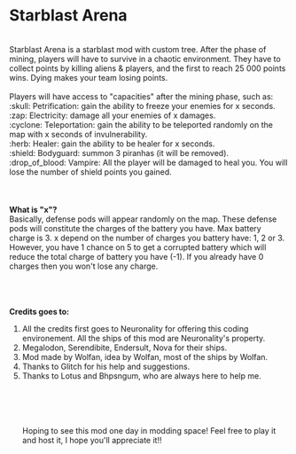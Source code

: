 <h1>Starblast Arena</h1>
<br>
Starblast Arena is a starblast mod with custom tree. 
After the phase of mining, players will have to survive in a chaotic environment. They have to collect points by killing aliens & players, and the first to reach 25 000 points wins. Dying makes your team losing points.<br><br>
Players will have access to "capacities" after the mining phase, such as:
<br/>
:skull: Petrification: gain the ability to freeze your enemies for x seconds.<br/>
:zap: Electricity: damage all your enemies of x damages.<br/>
:cyclone: Teleportation: gain the ability to be teleported randomly on the map with x seconds of invulnerability.<br/>
:herb: Healer: gain the ability to be healer for x seconds.<br/>
:shield: Bodyguard: summon 3 piranhas (it will be removed).<br/>
:drop_of_blood: Vampire: All the player will be damaged to heal you. You will lose the number of shield points you gained.<br/>
<br/><br/><br/>
 <b>What is "x"?</b><br/>
Basically, defense pods will appear randomly on the map. These defense pods will constitute the charges of the battery you have. Max battery charge is 3. x depend on the number of charges you battery have: 1, 2 or 3. However, you have 1 chance on 5 to get a corrupted battery which will reduce the total charge of battery you have (-1). If you already have 0 charges then you won't lose any charge.
<br/><br/><br/><br/>

<b>Credits goes to:</b>
<ol>
 <li>All the credits first goes to Neuronality for offering this coding environement. All the ships of this mod are Neuronality's property.</li>
 <li>Megalodon, Serendibite, Endersult, Nova for their ships.</li>
 <li>Mod made by Wolfan, idea by Wolfan, most of the ships by Wolfan.</li>
 <li>Thanks to Glitch for his help and suggestions.</li>
 <li>Thanks to Lotus and Bhpsngum, who are always here to help me.</li>
 <br/><br/><br/><br/>

Hoping to see this mod one day in modding space! Feel free to play it and host it, I hope you'll appreciate it!!
